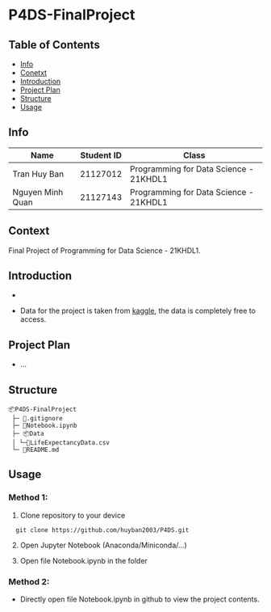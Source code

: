 # P4DS-FinalProject

## Table of Contents

 - [Info](#info)
 - [Conetxt](#context)
 - [Introduction](#introduction)
 - [Project Plan](#project-plan)
 - [Structure](#structure)
 - [Usage](#usage)

## Info

| Name             | Student ID | Class                                | 
|------------------|------------|--------------------------------------|
| Tran Huy Ban     | 21127012   |Programming for Data Science - 21KHDL1|
| Nguyen Minh Quan | 21127143   |Programming for Data Science - 21KHDL1|

## Context

Final Project of Programming for Data Science - 21KHDL1.

## Introduction

-

- Data for the project is taken from [kaggle](https://www.kaggle.com/datasets/kumarajarshi/life-expectancy-who), the data is completely free to access.

## Project Plan

- ...

## Structure

```
📦P4DS-FinalProject
 ├─ 📜.gitignore
 ├─ 📜Notebook.ipynb
 ├─ 📦Data
 │ └─📜LifeExpectancyData.csv
 └─ 📜README.md
```

## Usage

### Method 1:

1. Clone repository to your device

```
  git clone https://github.com/huyban2003/P4DS.git
```

2. Open Jupyter Notebook (Anaconda/Miniconda/...)

3. Open file Notebook.ipynb in the folder

### Method 2:

 - Directly open file Notebook.ipynb in github to view the project contents.

